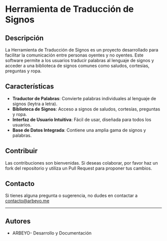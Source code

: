 # Herramienta de Traducción de Signos

## Descripción
La Herramienta de Traducción de Signos es un proyecto desarrollado para facilitar la comunicación entre personas oyentes y no oyentes. Este software permite a los usuarios traducir palabras al lenguaje de signos y acceder a una biblioteca de signos comunes como saludos, cortesías, preguntas y ropa.

## Características
- **Traductor de Palabras**: Convierte palabras individuales al lenguaje de signos (leytra a letra).
- **Biblioteca de Signos**: Acceso a signos de saludos, cortesías, preguntas y ropa.
- **Interfaz de Usuario Intuitiva**: Fácil de usar, diseñada para todos los usuarios.
- **Base de Datos Integrada**: Contiene una amplia gama de signos y palabras.

## Contribuir
Las contribuciones son bienvenidas. Si deseas colaborar, por favor haz un fork del repositorio y utiliza un Pull Request para proponer tus cambios.

## Contacto
Si tienes alguna pregunta o sugerencia, no dudes en contactar a contacto@arbeyo.me

---

## Autores
- ARBEYO- Desarrollo y Documentación

